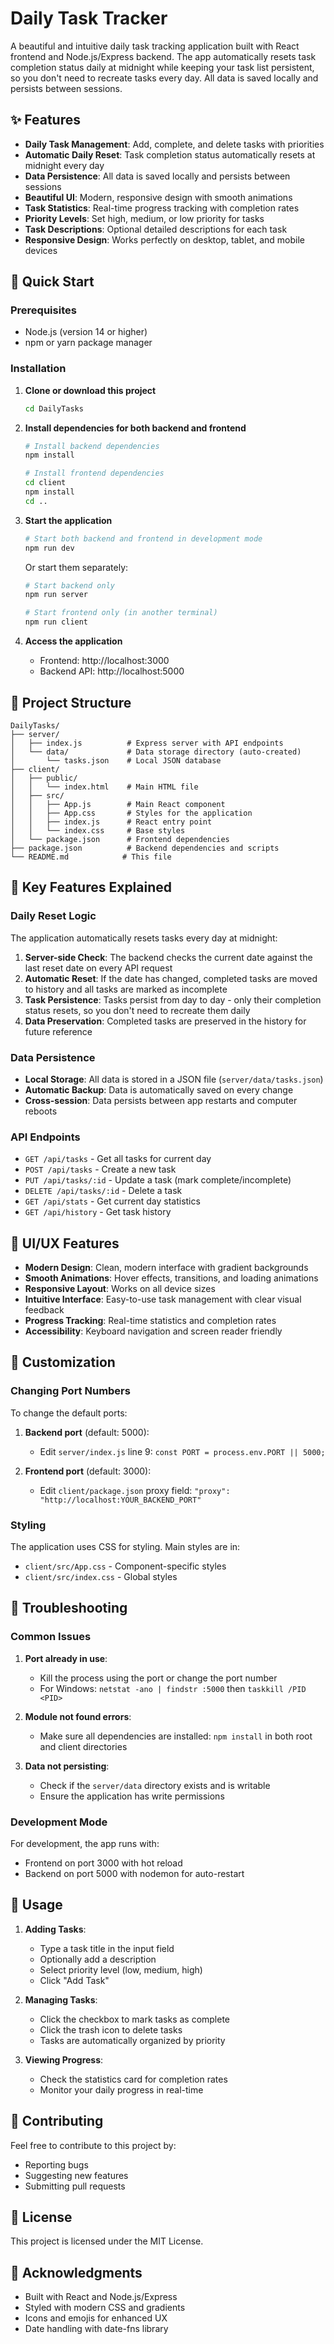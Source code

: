 # Daily Task Tracker

A beautiful and intuitive daily task tracking application built with React frontend and Node.js/Express backend. The app automatically resets task completion status daily at midnight while keeping your task list persistent, so you don't need to recreate tasks every day. All data is saved locally and persists between sessions.

## ✨ Features

- **Daily Task Management**: Add, complete, and delete tasks with priorities
- **Automatic Daily Reset**: Task completion status automatically resets at midnight every day
- **Data Persistence**: All data is saved locally and persists between sessions
- **Beautiful UI**: Modern, responsive design with smooth animations
- **Task Statistics**: Real-time progress tracking with completion rates
- **Priority Levels**: Set high, medium, or low priority for tasks
- **Task Descriptions**: Optional detailed descriptions for each task
- **Responsive Design**: Works perfectly on desktop, tablet, and mobile devices

## 🚀 Quick Start

### Prerequisites

- Node.js (version 14 or higher)
- npm or yarn package manager

### Installation

1. **Clone or download this project**

   ```bash
   cd DailyTasks
   ```

2. **Install dependencies for both backend and frontend**

   ```bash
   # Install backend dependencies
   npm install

   # Install frontend dependencies
   cd client
   npm install
   cd ..
   ```

3. **Start the application**

   ```bash
   # Start both backend and frontend in development mode
   npm run dev
   ```

   Or start them separately:

   ```bash
   # Start backend only
   npm run server

   # Start frontend only (in another terminal)
   npm run client
   ```

4. **Access the application**
   - Frontend: http://localhost:3000
   - Backend API: http://localhost:5000

## 📁 Project Structure

```
DailyTasks/
├── server/
│   ├── index.js          # Express server with API endpoints
│   └── data/             # Data storage directory (auto-created)
│       └── tasks.json    # Local JSON database
├── client/
│   ├── public/
│   │   └── index.html    # Main HTML file
│   ├── src/
│   │   ├── App.js        # Main React component
│   │   ├── App.css       # Styles for the application
│   │   ├── index.js      # React entry point
│   │   └── index.css     # Base styles
│   └── package.json      # Frontend dependencies
├── package.json          # Backend dependencies and scripts
└── README.md            # This file
```

## 🎯 Key Features Explained

### Daily Reset Logic

The application automatically resets tasks every day at midnight:

1. **Server-side Check**: The backend checks the current date against the last reset date on every API request
2. **Automatic Reset**: If the date has changed, completed tasks are moved to history and all tasks are marked as incomplete
3. **Task Persistence**: Tasks persist from day to day - only their completion status resets, so you don't need to recreate them daily
4. **Data Preservation**: Completed tasks are preserved in the history for future reference

### Data Persistence

- **Local Storage**: All data is stored in a JSON file (`server/data/tasks.json`)
- **Automatic Backup**: Data is automatically saved on every change
- **Cross-session**: Data persists between app restarts and computer reboots

### API Endpoints

- `GET /api/tasks` - Get all tasks for current day
- `POST /api/tasks` - Create a new task
- `PUT /api/tasks/:id` - Update a task (mark complete/incomplete)
- `DELETE /api/tasks/:id` - Delete a task
- `GET /api/stats` - Get current day statistics
- `GET /api/history` - Get task history

## 🎨 UI/UX Features

- **Modern Design**: Clean, modern interface with gradient backgrounds
- **Smooth Animations**: Hover effects, transitions, and loading animations
- **Responsive Layout**: Works on all device sizes
- **Intuitive Interface**: Easy-to-use task management with clear visual feedback
- **Progress Tracking**: Real-time statistics and completion rates
- **Accessibility**: Keyboard navigation and screen reader friendly

## 🔧 Customization

### Changing Port Numbers

To change the default ports:

1. **Backend port** (default: 5000):

   - Edit `server/index.js` line 9: `const PORT = process.env.PORT || 5000;`

2. **Frontend port** (default: 3000):
   - Edit `client/package.json` proxy field: `"proxy": "http://localhost:YOUR_BACKEND_PORT"`

### Styling

The application uses CSS for styling. Main styles are in:

- `client/src/App.css` - Component-specific styles
- `client/src/index.css` - Global styles

## 🐛 Troubleshooting

### Common Issues

1. **Port already in use**:

   - Kill the process using the port or change the port number
   - For Windows: `netstat -ano | findstr :5000` then `taskkill /PID <PID>`

2. **Module not found errors**:

   - Make sure all dependencies are installed: `npm install` in both root and client directories

3. **Data not persisting**:
   - Check if the `server/data` directory exists and is writable
   - Ensure the application has write permissions

### Development Mode

For development, the app runs with:

- Frontend on port 3000 with hot reload
- Backend on port 5000 with nodemon for auto-restart

## 📝 Usage

1. **Adding Tasks**:

   - Type a task title in the input field
   - Optionally add a description
   - Select priority level (low, medium, high)
   - Click "Add Task"

2. **Managing Tasks**:

   - Click the checkbox to mark tasks as complete
   - Click the trash icon to delete tasks
   - Tasks are automatically organized by priority

3. **Viewing Progress**:
   - Check the statistics card for completion rates
   - Monitor your daily progress in real-time

## 🤝 Contributing

Feel free to contribute to this project by:

- Reporting bugs
- Suggesting new features
- Submitting pull requests

## 📄 License

This project is licensed under the MIT License.

## 🙏 Acknowledgments

- Built with React and Node.js/Express
- Styled with modern CSS and gradients
- Icons and emojis for enhanced UX
- Date handling with date-fns library

